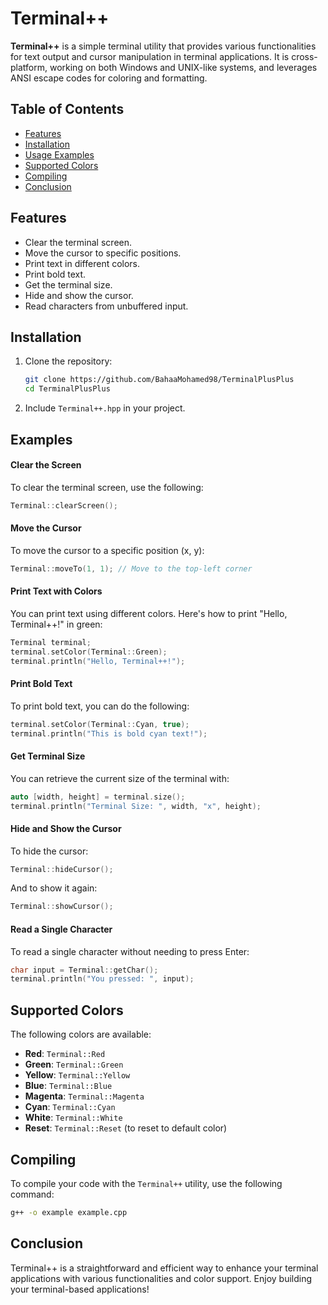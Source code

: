 
# Terminal++

**Terminal++** is a simple terminal utility that provides various functionalities for text output and cursor manipulation in terminal applications. It is cross-platform, working on both Windows and UNIX-like systems, and leverages ANSI escape codes for coloring and formatting.

## Table of Contents
- [Features](#features)
- [Installation](#installation)
- [Usage Examples](#examples)
- [Supported Colors](#supported-colors)
- [Compiling](#compiling)
- [Conclusion](#conclusion)

## Features

- Clear the terminal screen.
- Move the cursor to specific positions.
- Print text in different colors.
- Print bold text.
- Get the terminal size.
- Hide and show the cursor.
- Read characters from unbuffered input.

## Installation
1. Clone the repository:
   ```bash
   git clone https://github.com/BahaaMohamed98/TerminalPlusPlus
   cd TerminalPlusPlus
   ```
2. Include `Terminal++.hpp` in your project.

## Examples

#### Clear the Screen

To clear the terminal screen, use the following:

```cpp
Terminal::clearScreen();
```

#### Move the Cursor

To move the cursor to a specific position (x, y):

```cpp
Terminal::moveTo(1, 1); // Move to the top-left corner
```

#### Print Text with Colors

You can print text using different colors. Here's how to print "Hello, Terminal++!" in green:

```cpp
Terminal terminal;
terminal.setColor(Terminal::Green);
terminal.println("Hello, Terminal++!");
```

#### Print Bold Text

To print bold text, you can do the following:

```cpp
terminal.setColor(Terminal::Cyan, true);
terminal.println("This is bold cyan text!");
```

#### Get Terminal Size

You can retrieve the current size of the terminal with:

```cpp
auto [width, height] = terminal.size();
terminal.println("Terminal Size: ", width, "x", height);
```

#### Hide and Show the Cursor

To hide the cursor:

```cpp
Terminal::hideCursor();
```

And to show it again:

```cpp
Terminal::showCursor();
```

#### Read a Single Character

To read a single character without needing to press Enter:

```cpp
char input = Terminal::getChar();
terminal.println("You pressed: ", input);
```

## Supported Colors

The following colors are available:

- **Red**: `Terminal::Red`
- **Green**: `Terminal::Green`
- **Yellow**: `Terminal::Yellow`
- **Blue**: `Terminal::Blue`
- **Magenta**: `Terminal::Magenta`
- **Cyan**: `Terminal::Cyan`
- **White**: `Terminal::White`
- **Reset**: `Terminal::Reset` (to reset to default color)

## Compiling

To compile your code with the `Terminal++` utility, use the following command:

```bash
g++ -o example example.cpp
```

## Conclusion

Terminal++ is a straightforward and efficient way to enhance your terminal applications with various functionalities and color support. Enjoy building your terminal-based applications!
